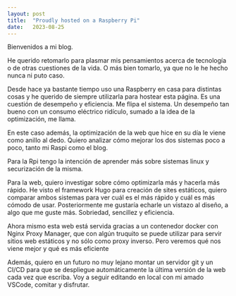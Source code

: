 ```yaml
---
layout: post
title:  "Proudly hosted on a Raspberry Pi"
date:   2023-08-25
---
```


Bienvenidos a mi blog.

He querido retomarlo para plasmar mis pensamientos acerca de tecnología o de otras cuestiones de la vida. O más bien tomarlo, ya que no le he hecho nunca ni puto caso.

Desde hace ya bastante tiempo uso una Raspberry en casa para distintas cosas y he querido de siempre utilizarla para hostear esta página. Es una cuestión de desempeño y eficiencia. Me flipa el sistema. Un desempeño tan bueno con un consumo eléctrico ridículo, sumado a la idea de la optimización, me llama.

En este caso además, la optimización de la web que hice en su día le viene como anillo al dedo. Quiero analizar cómo mejorar los dos sistemas poco a poco, tanto mi Raspi como el blog.

Para la Rpi tengo la intención de aprender más sobre sistemas linux y securización de la misma.

Para la web, quiero investigar sobre cómo optimizarla más y hacerla más rápido. He visto el framework Hugo para creación de sites estáticos, quiero comparar ambos sistemas para ver cuál es el más rápido y cuál es más cómodo de usar. Posteriormente me gustaría echarle un vistazo al diseño, a algo que me guste más. Sobriedad, sencillez y eficiencia.

Ahora mismo esta web está servida gracias a un contenedor docker con Nginx Proxy Manager, que con algún truquito se puede utilizar para servir sitios web estáticos y no sólo como proxy inverso. Pero veremos qué nos viene mejor y qué es más eficiente

Además, quiero en un futuro no muy lejano montar un servidor git y un CI/CD para que se despliegue automáticamente la última versión de la web cada vez que escriba. Voy a seguir editando en local con mi amado VSCode, comitar y disfrutar.